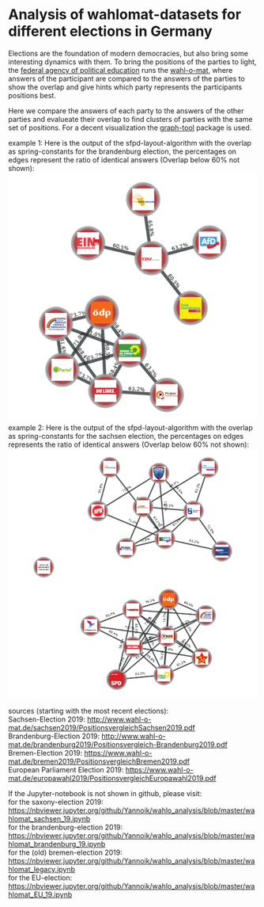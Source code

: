 # Analysis of wahlomat-datasets for different elections in Germany

Elections are the foundation of modern democracies, but also bring some interesting dynamics with them. 
To bring the positions of the parties to light, the [federal agency of political education](https://www.bpb.de/) runs the
[wahl-o-mat](https://www.wahl-o-mat.de/), where answers of the participant are compared to the answers of the parties to show the overlap and give hints which party represents the participants positions best.

Here we compare the answers of each party to the answers of the other parties and evalueate their overlap to find clusters of parties with the same set of positions. 
For a decent visualization the [graph-tool](https://graph-tool.skewed.de/) package is used.

example 1: Here is the output of the sfpd-layout-algorithm with the overlap as spring-constants for the brandenburg election, the percentages on edges represent the ratio of identical answers (Overlap below 60% not shown):  
![](brandenburg_network.png)  
example 2: Here is the output of the sfpd-layout-algorithm with the overlap as spring-constants for the sachsen election, the percentages on edges represents the ratio of identical answers (Overlap below 60% not shown):  
![](sachsen_network.png)  


sources (starting with the most recent elections):   
Sachsen-Election 2019: http://www.wahl-o-mat.de/sachsen2019/PositionsvergleichSachsen2019.pdf  
Brandenburg-Election 2019: http://www.wahl-o-mat.de/brandenburg2019/Positionsvergleich-Brandenburg2019.pdf  
Bremen-Election 2019: https://www.wahl-o-mat.de/bremen2019/PositionsvergleichBremen2019.pdf  
European Parliament Election 2019: https://www.wahl-o-mat.de/europawahl2019/PositionsvergleichEuropawahl2019.pdf    



If the Jupyter-notebook is not shown in github, please visit:   
for the saxony-election 2019:  
https://nbviewer.jupyter.org/github/Yannoik/wahlo_analysis/blob/master/wahlomat_sachsen_19.ipynb    
for the brandenburg-election 2019:  
https://nbviewer.jupyter.org/github/Yannoik/wahlo_analysis/blob/master/wahlomat_brandenburg_19.ipynb   
for the (old) bremen-election 2019:  
https://nbviewer.jupyter.org/github/Yannoik/wahlo_analysis/blob/master/wahlomat_legacy.ipynb   
for the EU-election:  
https://nbviewer.jupyter.org/github/Yannoik/wahlo_analysis/blob/master/wahlomat_EU_19.ipynb  
